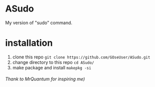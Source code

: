 # ASudo
My version of "sudo" command.
# installation
1. clone this repo `git clone https://github.com/GOseUser/ASudo.git`
2. change directory to this repo `cd ASudo/`
3. make package and install `makepkg -si`
###### Thank to MrQuantum for inspiring me)
